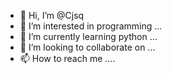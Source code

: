 - 👋 Hi, I’m @Cjsq
- 👀 I’m interested in programming ...
- 🌱 I’m currently learning python ...
- 💞️ I’m looking to collaborate on ...
- 📫 How to reach me ....

<!---
Cjsq/Cjsq is a ✨ special ✨ repository because its `README.md` (this file) appears on your GitHub profile.
You can click the Preview link to take a look at your changes.
--->
